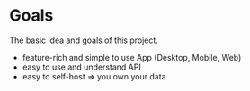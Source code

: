 # Goals

The basic idea and goals of this project.

- feature-rich and simple to use App (Desktop, Mobile, Web)
- easy to use and understand API
- easy to self-host => you own your data
